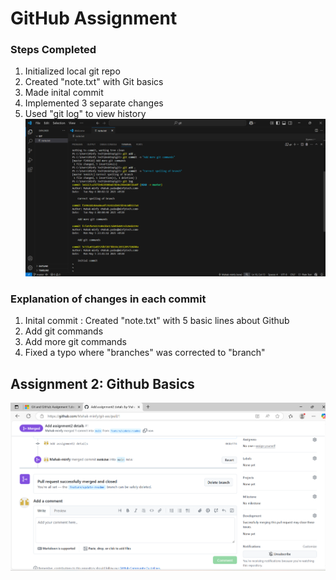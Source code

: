 # GitHub Assignment
### Steps Completed <br>
1. Initialized local git repo
2. Created "note.txt" with Git basics
3. Made inital commit
4. Implemented 3 separate changes
5. Used "git log" to view history
![Screenshot of git log command output](log.png)

### Explanation of changes in each commit 
1. Inital commit : Created "note.txt" with 5 basic lines about Github
2. Add git commands
3.  Add more git commands
4.  Fixed a typo where "branches" was corrected to "branch"

## Assignment 2: Github Basics 
![Screensot of successful PR merge](merge.png)
